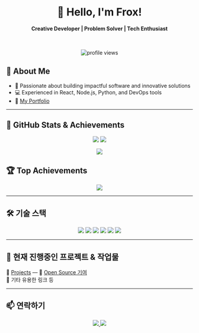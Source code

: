 <!-- 프로필 인사 -->
<div align="center">
  <h1>👋 Hello, I'm Frox!</h1>
  <b>Creative Developer | Problem Solver | Tech Enthusiast</b>
  <br/><br/>
</div>

<br/>

<!-- 방문자 수 -->
<p align="center">
  <img src="https://komarev.com/ghpvc/?username=froxies&style=flat-square&color=blue" alt="profile views"/>
</p>

<!-- 프로필 소개 및 링크 -->
## 🚀 About Me
- 🎯 Passionate about building impactful software and innovative solutions  
- 💻 Experienced in React, Node.js, Python, and DevOps tools  
- 🔗 [My Portfolio](https://froxis.vercel.app/)
---

## 🧠 GitHub Stats & Achievements

<p align="center">
  <!-- 깃허브 통계 -->
  <img src="https://github-readme-stats.vercel.app/api?username=froxies&show_icons=true&count_private=true&theme=radical&hide=prs&line_height=27" />
  <!-- 연속 기여 -->
  <img src="https://github-readme-streak-stats.herokuapp.com/?user=froxies&theme=radical&line_height=27" />
</p>

<!-- 프로필 상세 요약 -->
<p align="center">
  <img src="https://github-profile-summary-cards.vercel.app/api/cards/profile-details?username=froxies&theme=radical" />
</p>

<!-- 트로피 및 달성 내역 -->
## 🏆 Top Achievements

<p align="center">
  <img src="https://github-profile-trophy.vercel.app/?username=froxies&theme=radical&no-frame=true&row=2&column=4" />
</p>

---

## 🛠️ 기술 스택

<div align="center">
  <img src="https://img.shields.io/badge/JavaScript-F7DF1E?style=for-the-badge&logo=JavaScript&logoColor=black" />
  <img src="https://img.shields.io/badge/React-61DAFB?style=for-the-badge&logo=React&logoColor=white" />
  <img src="https://img.shields.io/badge/Node.js-339933?style=for-the-badge&logo=Node.js&logoColor=white" />
  <img src="https://img.shields.io/badge/Python-3776AB?style=for-the-badge&logo=Python&logoColor=white" />
  <img src="https://img.shields.io/badge/Docker-2496ED?style=for-the-badge&logo=Docker&logoColor=white" />
  <img src="https://img.shields.io/badge/AWS-232F3E?style=for-the-badge&logo=Amazon AWS&logoColor=white" />
</div>

---

## 🌱 현재 진행중인 프로젝트 & 작업물

🌟 [Projects](https://github.com/froxies?tab=repositories) — 
🌟 [Open Source 기여](https://github.com/froxies/Hannibot)  
🌟 기타 유용한 링크 등

---

## 📫 연락하기
<div align="center">
  <a href="mailto:kimwinterwi@gmail.com">
    <img src="https://img.shields.io/badge/Email-EA4335?style=for-the-badge&logo=gmail&logoColor=white" />
  </a>
  <a href="https://discord.com/users/837570564536270848">
    <img src="https://img.shields.io/badge/Discord-5865F2?style=for-the-badge&logo=discord&logoColor=white" />
  </a>
</div>
